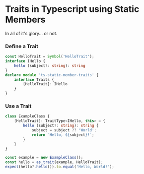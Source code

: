 # Traits in Typescript using Static Members

In all of it's glory... or not.

### Define a Trait

```ts
const HelloTrait = Symbol('HelloTrait');
interface IHello {
    hello (subject?: string): string
}
declare module 'ts-static-member-traits' {
    interface Traits {
        [HelloTrait]: IHello
    }
}
```

### Use a Trait

```ts
class ExampleClass {
    [HelloTrait]: TraitType<IHello, this> = {
        hello (subject?: string): string {
            subject = subject ?? 'World';
            return `Hello, ${subject}!`;
        }
    }
}

const example = new ExampleClass();
const hello = as_trait(example, HelloTrait);
expect(hello?.hello()).to.equal('Hello, World!');
```